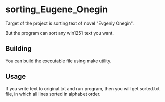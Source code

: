 # sorting_Eugene_Onegin

Target of the project is sorting text of novel "Evgeniy Onegin".

But the program can sort any win1251 text you want.

## Building
You can build the executable file using make utility.

## Usage
If you write text to original.txt and run program, then you will get sorted.txt file,
in which all lines sorted in alphabet order.